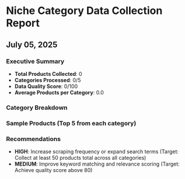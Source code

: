 # Niche Category Data Collection Report
## July 05, 2025

### Executive Summary
- **Total Products Collected**: 0
- **Categories Processed**: 0/5
- **Data Quality Score**: 0/100
- **Average Products per Category**: 0.0

### Category Breakdown

### Sample Products (Top 5 from each category)

### Recommendations
- **HIGH**: Increase scraping frequency or expand search terms (Target: Collect at least 50 products total across all categories)
- **MEDIUM**: Improve keyword matching and relevance scoring (Target: Achieve quality score above 80)
